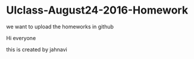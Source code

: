# UIclass-August24-2016-Homework
we want to upload the homeworks in github

Hi everyone

this is created by jahnavi